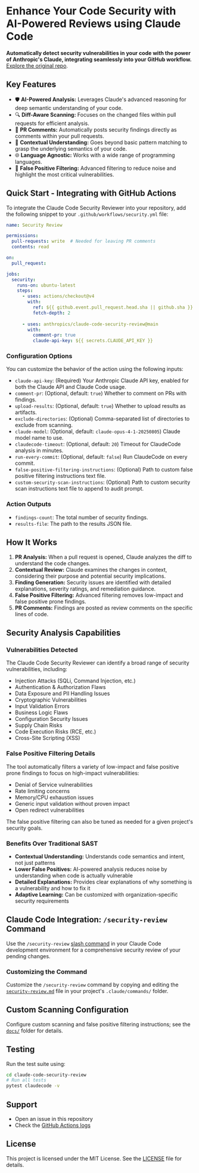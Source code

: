 # Enhance Your Code Security with AI-Powered Reviews using Claude Code

**Automatically detect security vulnerabilities in your code with the power of Anthropic's Claude, integrating seamlessly into your GitHub workflow.** [Explore the original repo](https://github.com/anthropics/claude-code-security-review).

## Key Features

*   🛡️ **AI-Powered Analysis:** Leverages Claude's advanced reasoning for deep semantic understanding of your code.
*   🔍 **Diff-Aware Scanning:** Focuses on the changed files within pull requests for efficient analysis.
*   💬 **PR Comments:** Automatically posts security findings directly as comments within your pull requests.
*   🧠 **Contextual Understanding:** Goes beyond basic pattern matching to grasp the underlying semantics of your code.
*   🌐 **Language Agnostic:** Works with a wide range of programming languages.
*   🚫 **False Positive Filtering:** Advanced filtering to reduce noise and highlight the most critical vulnerabilities.

## Quick Start - Integrating with GitHub Actions

To integrate the Claude Code Security Reviewer into your repository, add the following snippet to your `.github/workflows/security.yml` file:

```yaml
name: Security Review

permissions:
  pull-requests: write  # Needed for leaving PR comments
  contents: read

on:
  pull_request:

jobs:
  security:
    runs-on: ubuntu-latest
    steps:
      - uses: actions/checkout@v4
        with:
          ref: ${{ github.event.pull_request.head.sha || github.sha }}
          fetch-depth: 2
      
      - uses: anthropics/claude-code-security-review@main
        with:
          comment-pr: true
          claude-api-key: ${{ secrets.CLAUDE_API_KEY }}
```

### Configuration Options

You can customize the behavior of the action using the following inputs:

*   `claude-api-key`: (Required) Your Anthropic Claude API key, enabled for both the Claude API and Claude Code usage.
*   `comment-pr`: (Optional, default: `true`) Whether to comment on PRs with findings.
*   `upload-results`: (Optional, default: `true`) Whether to upload results as artifacts.
*   `exclude-directories`: (Optional) Comma-separated list of directories to exclude from scanning.
*   `claude-model`: (Optional, default: `claude-opus-4-1-20250805`) Claude model name to use.
*   `claudecode-timeout`: (Optional, default: `20`) Timeout for ClaudeCode analysis in minutes.
*   `run-every-commit`: (Optional, default: `false`) Run ClaudeCode on every commit.
*   `false-positive-filtering-instructions`: (Optional) Path to custom false positive filtering instructions text file.
*   `custom-security-scan-instructions`: (Optional) Path to custom security scan instructions text file to append to audit prompt.

### Action Outputs

*   `findings-count`: The total number of security findings.
*   `results-file`: The path to the results JSON file.

## How It Works

1.  **PR Analysis:** When a pull request is opened, Claude analyzes the diff to understand the code changes.
2.  **Contextual Review:** Claude examines the changes in context, considering their purpose and potential security implications.
3.  **Finding Generation:** Security issues are identified with detailed explanations, severity ratings, and remediation guidance.
4.  **False Positive Filtering:** Advanced filtering removes low-impact and false positive prone findings.
5.  **PR Comments:** Findings are posted as review comments on the specific lines of code.

## Security Analysis Capabilities

### Vulnerabilities Detected

The Claude Code Security Reviewer can identify a broad range of security vulnerabilities, including:

*   Injection Attacks (SQLi, Command Injection, etc.)
*   Authentication & Authorization Flaws
*   Data Exposure and PII Handling Issues
*   Cryptographic Vulnerabilities
*   Input Validation Errors
*   Business Logic Flaws
*   Configuration Security Issues
*   Supply Chain Risks
*   Code Execution Risks (RCE, etc.)
*   Cross-Site Scripting (XSS)

### False Positive Filtering Details

The tool automatically filters a variety of low-impact and false positive prone findings to focus on high-impact vulnerabilities:
* Denial of Service vulnerabilities
* Rate limiting concerns
* Memory/CPU exhaustion issues
* Generic input validation without proven impact
* Open redirect vulnerabilities

The false positive filtering can also be tuned as needed for a given project's security goals.

### Benefits Over Traditional SAST

*   **Contextual Understanding:** Understands code semantics and intent, not just patterns
*   **Lower False Positives:** AI-powered analysis reduces noise by understanding when code is actually vulnerable
*   **Detailed Explanations:** Provides clear explanations of why something is a vulnerability and how to fix it
*   **Adaptive Learning:** Can be customized with organization-specific security requirements

## Claude Code Integration: `/security-review` Command

Use the `/security-review` [slash command](https://docs.anthropic.com/en/docs/claude-code/slash-commands) in your Claude Code development environment for a comprehensive security review of your pending changes.

### Customizing the Command

Customize the `/security-review` command by copying and editing the [`security-review.md`](https://github.com/anthropics/claude-code-security-review/blob/main/.claude/commands/security-review.md?plain=1) file in your project's `.claude/commands/` folder.

## Custom Scanning Configuration

Configure custom scanning and false positive filtering instructions; see the [`docs/`](docs/) folder for details.

## Testing

Run the test suite using:

```bash
cd claude-code-security-review
# Run all tests
pytest claudecode -v
```

## Support

*   Open an issue in this repository
*   Check the [GitHub Actions logs](https://docs.github.com/en/actions/monitoring-and-troubleshooting-workflows/viewing-workflow-run-history)

## License

This project is licensed under the MIT License. See the [LICENSE](LICENSE) file for details.
